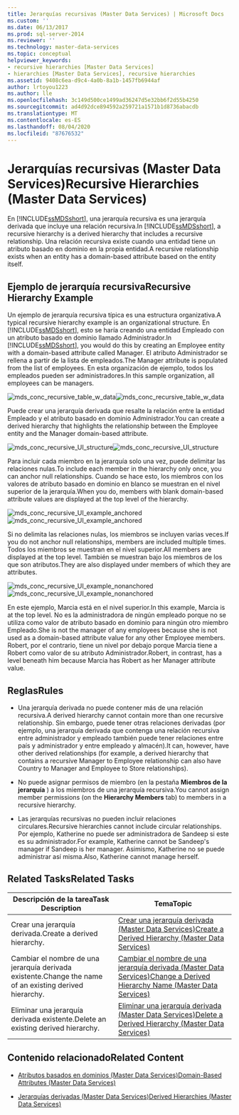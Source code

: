```yaml
---
title: Jerarquías recursivas (Master Data Services) | Microsoft Docs
ms.custom: ''
ms.date: 06/13/2017
ms.prod: sql-server-2014
ms.reviewer: ''
ms.technology: master-data-services
ms.topic: conceptual
helpviewer_keywords:
- recursive hierarchies [Master Data Services]
- hierarchies [Master Data Services], recursive hierarchies
ms.assetid: 9408c6ea-d9c4-4a0b-8a1b-1457fb6944af
author: lrtoyou1223
ms.author: lle
ms.openlocfilehash: 3c149d500ce1499ad36247d5e32bb6f2d55b4250
ms.sourcegitcommit: ad4d92dce894592a259721a1571b1d8736abacdb
ms.translationtype: MT
ms.contentlocale: es-ES
ms.lasthandoff: 08/04/2020
ms.locfileid: "87676532"
---
```

# <a name="recursive-hierarchies-master-data-services"></a><span data-ttu-id="96678-102">Jerarquías recursivas (Master Data Services)</span><span class="sxs-lookup"><span data-stu-id="96678-102">Recursive Hierarchies (Master Data Services)</span></span>
  <span data-ttu-id="96678-103">En [!INCLUDE[ssMDSshort](../includes/ssmdsshort-md.md)], una jerarquía recursiva es una jerarquía derivada que incluye una relación recursiva.</span><span class="sxs-lookup"><span data-stu-id="96678-103">In [!INCLUDE[ssMDSshort](../includes/ssmdsshort-md.md)], a recursive hierarchy is a derived hierarchy that includes a recursive relationship.</span></span> <span data-ttu-id="96678-104">Una relación recursiva existe cuando una entidad tiene un atributo basado en dominio en la propia entidad.</span><span class="sxs-lookup"><span data-stu-id="96678-104">A recursive relationship exists when an entity has a domain-based attribute based on the entity itself.</span></span>

## <a name="recursive-hierarchy-example"></a><span data-ttu-id="96678-105">Ejemplo de jerarquía recursiva</span><span class="sxs-lookup"><span data-stu-id="96678-105">Recursive Hierarchy Example</span></span>
 <span data-ttu-id="96678-106">Un ejemplo de jerarquía recursiva típica es una estructura organizativa.</span><span class="sxs-lookup"><span data-stu-id="96678-106">A typical recursive hierarchy example is an organizational structure.</span></span> <span data-ttu-id="96678-107">En [!INCLUDE[ssMDSshort](../includes/ssmdsshort-md.md)], esto se haría creando una entidad Empleado con un atributo basado en dominio llamado Administrador.</span><span class="sxs-lookup"><span data-stu-id="96678-107">In [!INCLUDE[ssMDSshort](../includes/ssmdsshort-md.md)], you would do this by creating an Employee entity with a domain-based attribute called Manager.</span></span> <span data-ttu-id="96678-108">El atributo Administrador se rellena a partir de la lista de empleados.</span><span class="sxs-lookup"><span data-stu-id="96678-108">The Manager attribute is populated from the list of employees.</span></span> <span data-ttu-id="96678-109">En esta organización de ejemplo, todos los empleados pueden ser administradores.</span><span class="sxs-lookup"><span data-stu-id="96678-109">In this sample organization, all employees can be managers.</span></span>

 <span data-ttu-id="96678-110">![mds_conc_recursive_table_w_data](../../2014/master-data-services/media/mds-conc-recursive-table-w-data.gif "mds_conc_recursive_table_w_data")</span><span class="sxs-lookup"><span data-stu-id="96678-110">![mds_conc_recursive_table_w_data](../../2014/master-data-services/media/mds-conc-recursive-table-w-data.gif "mds_conc_recursive_table_w_data")</span></span>

 <span data-ttu-id="96678-111">Puede crear una jerarquía derivada que resalte la relación entre la entidad Empleado y el atributo basado en dominio Administrador.</span><span class="sxs-lookup"><span data-stu-id="96678-111">You can create a derived hierarchy that highlights the relationship between the Employee entity and the Manager domain-based attribute.</span></span>

 <span data-ttu-id="96678-112">![mds_conc_recursive_UI_structure](../../2014/master-data-services/media/mds-conc-recursive-ui-structure.gif "mds_conc_recursive_UI_structure")</span><span class="sxs-lookup"><span data-stu-id="96678-112">![mds_conc_recursive_UI_structure](../../2014/master-data-services/media/mds-conc-recursive-ui-structure.gif "mds_conc_recursive_UI_structure")</span></span>

 <span data-ttu-id="96678-113">Para incluir cada miembro en la jerarquía solo una vez, puede delimitar las relaciones nulas.</span><span class="sxs-lookup"><span data-stu-id="96678-113">To include each member in the hierarchy only once, you can anchor null relationships.</span></span> <span data-ttu-id="96678-114">Cuando se hace esto, los miembros con los valores de atributo basado en dominio en blanco se muestran en el nivel superior de la jerarquía.</span><span class="sxs-lookup"><span data-stu-id="96678-114">When you do, members with blank domain-based attribute values are displayed at the top level of the hierarchy.</span></span>

 <span data-ttu-id="96678-115">![mds_conc_recursive_UI_example_anchored](../../2014/master-data-services/media/mds-conc-recursive-ui-example-anchored.gif "mds_conc_recursive_UI_example_anchored")</span><span class="sxs-lookup"><span data-stu-id="96678-115">![mds_conc_recursive_UI_example_anchored](../../2014/master-data-services/media/mds-conc-recursive-ui-example-anchored.gif "mds_conc_recursive_UI_example_anchored")</span></span>

 <span data-ttu-id="96678-116">Si no delimita las relaciones nulas, los miembros se incluyen varias veces.</span><span class="sxs-lookup"><span data-stu-id="96678-116">If you do not anchor null relationships, members are included multiple times.</span></span> <span data-ttu-id="96678-117">Todos los miembros se muestran en el nivel superior.</span><span class="sxs-lookup"><span data-stu-id="96678-117">All members are displayed at the top level.</span></span> <span data-ttu-id="96678-118">También se muestran bajo los miembros de los que son atributos.</span><span class="sxs-lookup"><span data-stu-id="96678-118">They are also displayed under members of which they are attributes.</span></span>

 <span data-ttu-id="96678-119">![mds_conc_recursive_UI_example_nonanchored](../../2014/master-data-services/media/mds-conc-recursive-ui-example-nonanchored.gif "mds_conc_recursive_UI_example_nonanchored")</span><span class="sxs-lookup"><span data-stu-id="96678-119">![mds_conc_recursive_UI_example_nonanchored](../../2014/master-data-services/media/mds-conc-recursive-ui-example-nonanchored.gif "mds_conc_recursive_UI_example_nonanchored")</span></span>

 <span data-ttu-id="96678-120">En este ejemplo, Marcia está en el nivel superior.</span><span class="sxs-lookup"><span data-stu-id="96678-120">In this example, Marcia is at the top level.</span></span> <span data-ttu-id="96678-121">No es la administradora de ningún empleado porque no se utiliza como valor de atributo basado en dominio para ningún otro miembro Empleado.</span><span class="sxs-lookup"><span data-stu-id="96678-121">She is not the manager of any employees because she is not used as a domain-based attribute value for any other Employee members.</span></span> <span data-ttu-id="96678-122">Robert, por el contrario, tiene un nivel por debajo porque Marcia tiene a Robert como valor de su atributo Administrador.</span><span class="sxs-lookup"><span data-stu-id="96678-122">Robert, in contrast, has a level beneath him because Marcia has Robert as her Manager attribute value.</span></span>

## <a name="rules"></a><span data-ttu-id="96678-123">Reglas</span><span class="sxs-lookup"><span data-stu-id="96678-123">Rules</span></span>

-   <span data-ttu-id="96678-124">Una jerarquía derivada no puede contener más de una relación recursiva.</span><span class="sxs-lookup"><span data-stu-id="96678-124">A derived hierarchy cannot contain more than one recursive relationship.</span></span> <span data-ttu-id="96678-125">Sin embargo, puede tener otras relaciones derivadas (por ejemplo, una jerarquía derivada que contenga una relación recursiva entre administrador y empleado también puede tener relaciones entre país y administrador y entre empleado y almacén).</span><span class="sxs-lookup"><span data-stu-id="96678-125">It can, however, have other derived relationships (for example, a derived hierarchy that contains a recursive Manager to Employee relationship can also have Country to Manager and Employee to Store relationships).</span></span>

-   <span data-ttu-id="96678-126">No puede asignar permisos de miembro (en la pestaña **Miembros de la jerarquía** ) a los miembros de una jerarquía recursiva.</span><span class="sxs-lookup"><span data-stu-id="96678-126">You cannot assign member permissions (on the **Hierarchy Members** tab) to members in a recursive hierarchy.</span></span>

-   <span data-ttu-id="96678-127">Las jerarquías recursivas no pueden incluir relaciones circulares.</span><span class="sxs-lookup"><span data-stu-id="96678-127">Recursive hierarchies cannot include circular relationships.</span></span> <span data-ttu-id="96678-128">Por ejemplo, Katherine no puede ser administradora de Sandeep si este es su administrador.</span><span class="sxs-lookup"><span data-stu-id="96678-128">For example, Katherine cannot be Sandeep's manager if Sandeep is her manager.</span></span> <span data-ttu-id="96678-129">Asimismo, Katherine no se puede administrar así misma.</span><span class="sxs-lookup"><span data-stu-id="96678-129">Also, Katherine cannot manage herself.</span></span>

## <a name="related-tasks"></a><span data-ttu-id="96678-130">Related Tasks</span><span class="sxs-lookup"><span data-stu-id="96678-130">Related Tasks</span></span>

|<span data-ttu-id="96678-131">Descripción de la tarea</span><span class="sxs-lookup"><span data-stu-id="96678-131">Task Description</span></span>|<span data-ttu-id="96678-132">Tema</span><span class="sxs-lookup"><span data-stu-id="96678-132">Topic</span></span>|
|----------------------|-----------|
|<span data-ttu-id="96678-133">Crear una jerarquía derivada.</span><span class="sxs-lookup"><span data-stu-id="96678-133">Create a derived hierarchy.</span></span>|[<span data-ttu-id="96678-134">Crear una jerarquía derivada &#40;Master Data Services&#41;</span><span class="sxs-lookup"><span data-stu-id="96678-134">Create a Derived Hierarchy &#40;Master Data Services&#41;</span></span>](create-a-derived-hierarchy-master-data-services.md)|
|<span data-ttu-id="96678-135">Cambiar el nombre de una jerarquía derivada existente.</span><span class="sxs-lookup"><span data-stu-id="96678-135">Change the name of an existing derived hierarchy.</span></span>|[<span data-ttu-id="96678-136">Cambiar el nombre de una jerarquía derivada &#40;Master Data Services&#41;</span><span class="sxs-lookup"><span data-stu-id="96678-136">Change a Derived Hierarchy Name &#40;Master Data Services&#41;</span></span>](../../2014/master-data-services/change-a-derived-hierarchy-name-master-data-services.md)|
|<span data-ttu-id="96678-137">Eliminar una jerarquía derivada existente.</span><span class="sxs-lookup"><span data-stu-id="96678-137">Delete an existing derived hierarchy.</span></span>|[<span data-ttu-id="96678-138">Eliminar una jerarquía derivada &#40;Master Data Services&#41;</span><span class="sxs-lookup"><span data-stu-id="96678-138">Delete a Derived Hierarchy &#40;Master Data Services&#41;</span></span>](../../2014/master-data-services/delete-a-derived-hierarchy-master-data-services.md)|

## <a name="related-content"></a><span data-ttu-id="96678-139">Contenido relacionado</span><span class="sxs-lookup"><span data-stu-id="96678-139">Related Content</span></span>

-   [<span data-ttu-id="96678-140">Atributos basados en dominios &#40;Master Data Services&#41;</span><span class="sxs-lookup"><span data-stu-id="96678-140">Domain-Based Attributes &#40;Master Data Services&#41;</span></span>](../../2014/master-data-services/domain-based-attributes-master-data-services.md)

-   [<span data-ttu-id="96678-141">Jerarquías derivadas &#40;Master Data Services&#41;</span><span class="sxs-lookup"><span data-stu-id="96678-141">Derived Hierarchies &#40;Master Data Services&#41;</span></span>](../../2014/master-data-services/derived-hierarchies-master-data-services.md)


